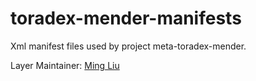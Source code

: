 # toradex-mender-manifests
Xml manifest files used by project meta-toradex-mender.

Layer Maintainer: [Ming Liu](<mailto:liu.ming50@gmail.com>)
